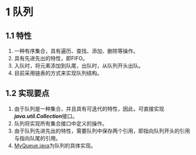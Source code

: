# 1 队列

## 1.1 特性

1. 一种有序集合，具有遍历、查找、添加、删除等操作。
2. 具有先进先出的特性，即FIFO。
3. 入队时，将元素添加到队尾，出队时，从队列开头出队。
4. 目前采用链表的方式来实现队列结构。

## 1.2 实现要点

1. 由于队列是一种集合，并且具有可迭代的特性，因此，可直接实现***java.util.Collection***接口。
2. 队列将实现所有集合接口中定义的操作。
3. 由于队列先进先出的特性，需要队列中保存两个引用，即指向队列开头的引用与指向队尾的引用。
4. [MyQueue.java](../../../java/cn/my/chapter_1/queue/MyQueue.java)为队列的具体实现。
